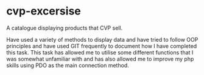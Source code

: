 # cvp-excersise

A catalogue displaying products that CVP sell.

Have used a variety of methods to display data and have tried to follow OOP principles and have used GIT frequently to document how I have completed this task. This task has allowed me to utilise some different functions that I was somewhat unfamiliar with and has also allowed me to improve my php skills using PDO as the main connection method.

